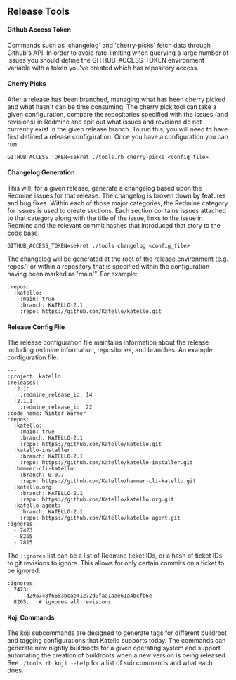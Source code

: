 ## Release Tools

#### Github Access Token

Commands such as 'changelog' and 'cherry-picks' fetch data through Github's API. In order to avoid rate-limiting when querying a large number of issues you should define the GITHUB_ACCESS_TOKEN environment variable with a token you've created which has repository access.

#### Cherry Picks

After a release has been branched, managing what has been cherry picked and what hasn't can be time consuming. The cherry pick tool can take a given configuration, compare the repositories specified with the issues (and revisions) in Redmine and spit out what issues and revisions do not currently exist in the given release branch. To run this, you will need to have first defined a release configuration. Once you have a configuration you can run:

    GITHUB_ACCESS_TOKEN=sekret ./tools.rb cherry-picks <config_file>

#### Changelog Generation

This will, for a given release, generate a changelog based upon the Redmine issues for that release. The changelog is broken down by features and bug fixes. Within each of those major categories, the Redmine category for issues is used to create sections. Each section contains issues attached to that category along with the title of the issue, links to the issue in Redmine and the relevant commit hashes that introduced that story to the code base.

    GITHUB_ACCESS_TOKEN=sekret ./tools changelog <config_file>

The changelog will be generated at the root of the release environment (e.g. repos/) or within a repository that is specified within the configuration having been marked as 'main'". For example:

    :repos:
      :katello:
        :main: true
        :branch: KATELLO-2.1
        :repo: https://github.com/Katello/katello.git
         

#### Release Config File

The release configuration file maintains information about the release including redmine information, repositories, and branches. An example configuration file:

    ---
    :project: katello
    :releases:
      :2.1:
        :redmine_release_id: 14
      :2.1.1:
        :redmine_release_id: 22
    :code_name: Winter Warmer
    :repos:
      :katello:
        :main: true
        :branch: KATELLO-2.1
        :repo: https://github.com/Katello/katello.git
      :katello-installer:
        :branch: KATELLO-2.1
        :repo: https://github.com/Katello/katello-installer.git
      :hammer-cli-katello:
        :branch: 0.0.7
        :repo: https://github.com/Katello/hammer-cli-katello.git
      :katello.org:
        :branch: KATELLO-2.1
        :repo: https://github.com/Katello/katello.org.git
      :katello-agent:
        :branch: KATELLO-2.1
        :repo: https://github.com/Katello/katello-agent.git
    :ignores:
      - 7423
      - 8265
      - 7815

The `:ignores` list can be a list of Redmine ticket IDs, or a hash of ticket IDs to git revisions to ignore. This allows for only certain commits on a ticket to be ignored.

    :ignores:
      7423:
        - d29a748f6653bcae41272d9faa1aae61a4bcfb6e
      8265:   # ignores all revisions

#### Koji Commands

The koji subcommands are designed to generate tags for different buildroot and tagging configurations that Katello supports today. The commands can generate new nightly buildroots for a given operating system and support automating the creation of buildroots when a new version is being released. See `./tools.rb koji --help` for a list of sub commands and what each does.
